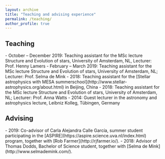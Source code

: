 ```yaml
---
layout: archive
title: "Teaching and advising experience"
permalink: /teaching/
author_profile: true
---
```



<h2>Teaching</h2>
- October – December 2019: Teaching assistant for the MSc lecture Structure and Evolution of
stars, University of Amsterdam, NL, Lecturer: Prof. Henny Lamers
- February – March 2019: Teaching assistant for the MSc lecture Structure and Evolution of
stars, University of Amsterdam, NL; Lecturer: Prof. Selma de Mink
- 2018: Teaching assistant for the [Stellar astrophysics with MESA summerschool](http://www.stellar-astrophysics.org/about.html) in Beijing, China
- 2018: Teaching assistant for the MSc lecture Structure and Evolution of
stars, University of Amsterdam, NL; Lecturer: Prof. Anna Watts
- 2014: Guest lecturer in the astronomy and astrophysics lecture, Leibniz
Kolleg, Tübingen, Germany

<h2>Advising</h2>
- 2019: Co-advisor of Carla Alejandra Calle García, summer student participating in the [ASPIRE](https://aspire.science.uva.nl/index.html) program, together with [Rob Farmer](http://rjfarmer.io/).
- 2018: Advisor of Thomas Dodds, Bachelor of Science student, together with [Selma de Mink](http://www.selmademink.com/).